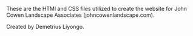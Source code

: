 These are the HTMl and CSS files utilized to create the website for John Cowen Landscape Associates (johncowenlandscape.com).

Created by Demetrius Liyongo.